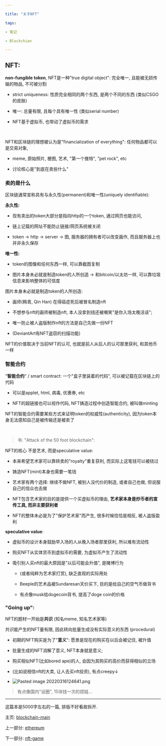 ```yaml
---

title: "关于NFT"

tags:

- 笔记

- Blockchian

---
```




## NFT:



**non-fungible token**, NFT是一种"true digital object": 完全唯一, 且能被无损传输的物品, 不可被分割



- strict uniqueness: 性质完全相同的两个东西, 是两个不同的东西 (类似CSGO的皮肤)

- 唯一: 总量有限, 且每个具有唯一性 (类似serial number)

- NFT基于虚拟币, 也带动了虚拟币的需求



<br>



NFT和区块链的理想被认为是"financialization of everything": 任何物品都可以是交易对象, 



- meme, 原始照片, 梗图, 艺术, "第一个推特", "pet rock", etc

- 讨论核心是"到底在卖些什么"







### 卖的是什么



区块链通常宣称具有与永久性(permanent)和唯一性(uniquely identifiable):



**永久性:** 



- 现有卖出的token大部分是指向http的一个token, 通过网页也能访问, 

- 链上记载的网址不能防止链接/网页系统被关闭

- token → http → server → 图, 服务器的拥有者可以改变画作, 而且服务器上也并非永久保存



**唯一性:** 



- token的图像和任何东西一样, 可以靠截图复制



- 图片本身未必就是制造token的人所创造 → 和bitcoin/以太坊一样, 可以靠垃圾信息来影响整体的可信度







图片本身未必就是制造token的人所创造:



- 画师(韩青, Qin Han) 在得癌症死后被冒名制造nft



- 不想参与nft的画师被制造nft, 本人没拿到钱还被嘲笑"是你入场太晚活该"; 

- 唯一防止被人盗版制作nft的方法是自己先做一份NFT



- (DeviantArt有NFT盗窃的扫描功能)







NFT的价值取决于当前NFT的认可, 也就是前人从后人的认可那里获利, 和其他币一样







### 智能合约



"**智能合约**" / smart contract: 一个"盒子里装着的代码", 可以被记载在区块链上的代码



- 可以是applet, html, 病毒, 优惠券, etc

- NFT的超链接也可以视作代码, NFT铸造过程中创造智能合约, 被叫做minting







NFT的智能合约需要某些方式来证明token的权威性(authenticity), 因为token本身无法感知自己是被传输还是被卖了



<br>



> 书: "Attack of the 50 foot blockchain":



NFT的核心 不是艺术, 而是speculative value:



- 本来希望艺术家可以靠转卖的"royalty"重复获利, 而实际上这笔钱可以被绕过



- 铸造NFT(mint)本身也需要一笔钱



- 艺术家有两个选择: 继续不做NFT, 被别人没代价的制造, 或者自己也做, 但说服自己的信众也去做



- NFT包含艺术家的目的是提供一个买虚拟币的理由, **艺术家本身是炒币者的宣传工具, 而非主要获利者**



- NFT的整体未必是为了"保护艺术家"而产生, 很多时候恰恰是相反, 被人盗版盈利



  



**speculative value**:



  - 虚拟币的设计本身鼓励早入场的人从晚入场者那里获利, 所以难有流动性



  - 购买NFT从实体货币到虚拟币的需要, 为虚拟币产生了流动性



  - 吸引别人买nft的最大原因是"以后可能会升值", 是赌博行为

    - (或者纯粹为艺术家打赏), 缺乏直观的实际用处

    - Beeple的艺术品被Sundaresan天价买下, 目的是给自己的空气币做背书

    - 有点像musk给dogecoin背书, 提高了doge coin的价格



    



### "Going up":



NFT的题材一开始是**共识** (知名meme, 知名艺术家等)



共识能产生的NFT量有限, 因此转向批量生成没有实际意义的东西 (procedural)



- 初期的NFT购买是为了"**意义**": 愿景是现在的购买在以后会被记住, 被升值

- 批量生成的NFT消解了意义, NFT本身就是意义;

- 购买相似NFT(比如bored ape)的人, 会因为其购买的高价而获得相似的立场

- (比如说相信nft的大卖, 让人去买nft投资), 有点creepy↓

- ![Pasted image 20220316124641.png]()







> 有点像国内"设圈", 15块钱一次的捏娃...



---



这篇本是5000字左右的一篇, 排版不好看故拆开.



主页: [blockchain-main](notes/nft/blockchain-main.md)



上一部分: [ethereum](notes/nft/ethereum.md)



下一部分: [nft-game](notes/nft/nft-game.md)
